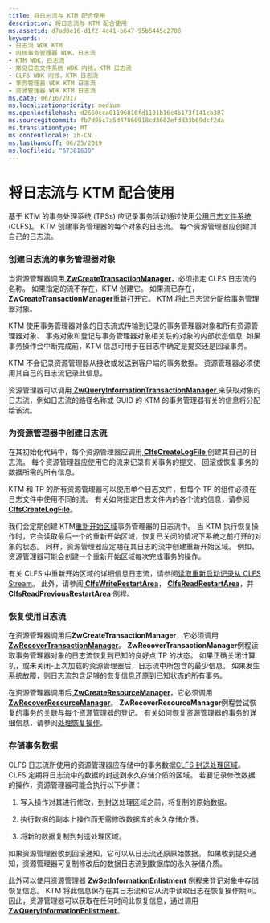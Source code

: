 ```yaml
---
title: 将日志流与 KTM 配合使用
description: 将日志流与 KTM 配合使用
ms.assetid: d7ad0e16-d1f2-4c41-b647-95b5445c2708
keywords:
- 日志流 WDK KTM
- 内核事务管理器 WDK，日志流
- KTM WDK，日志流
- 常见日志文件系统 WDK 内核，KTM 日志流
- CLFS WDK 内核，KTM 日志流
- 事务管理器 WDK KTM 日志流
- 资源管理器 WDK KTM 日志流
ms.date: 06/16/2017
ms.localizationpriority: medium
ms.openlocfilehash: d2660cca01196810fd1101b16c4b173f141cb387
ms.sourcegitcommit: fb7d95c7a5d47860918cd3602efdd33b69dcf2da
ms.translationtype: MT
ms.contentlocale: zh-CN
ms.lasthandoff: 06/25/2019
ms.locfileid: "67381630"
---
```

# <a name="using-log-streams-with-ktm"></a>将日志流与 KTM 配合使用


基于 KTM 的事务处理系统 (TPSs) 应记录事务活动通过使用[公用日志文件系统](using-common-log-file-system.md)(CLFS)。 KTM 创建事务管理器的每个对象的日志流。 每个资源管理器应创建其自己的日志流。

### <a name="creating-log-streams-for-transaction-manager-objects"></a>创建日志流的事务管理器对象

当资源管理器调用[ **ZwCreateTransactionManager**](https://docs.microsoft.com/windows-hardware/drivers/ddi/content/wdm/nf-wdm-ntcreatetransactionmanager)，必须指定 CLFS 日志流的名称。 如果指定的流不存在，KTM 创建它。 如果流已存在， **ZwCreateTransactionManager**重新打开它。 KTM 将此日志流分配给事务管理器对象。

KTM 使用事务管理器对象的日志流式传输到记录的事务管理器对象和所有资源管理器对象、 事务对象和登记与事务管理器对象相关联的对象的内部状态信息. 如果事务操作会中断完成前，KTM 信息可用于在日志中确定是提交还是回滚事务。

KTM 不会记录资源管理器从接收或发送到客户端的事务数据。 资源管理器必须使用其自己的日志流记录此信息。

资源管理器可以调用[ **ZwQueryInformationTransactionManager** ](https://docs.microsoft.com/windows-hardware/drivers/ddi/content/wdm/nf-wdm-ntqueryinformationtransactionmanager)来获取对象的日志流，例如日志流的路径名称或 GUID 的 KTM 的事务管理器有关的信息将分配给该流。

### <a name="creating-log-streams-for-resource-managers"></a>为资源管理器中创建日志流

在其初始化代码中，每个资源管理器应调用[ **ClfsCreateLogFile** ](https://docs.microsoft.com/windows-hardware/drivers/ddi/content/wdm/nf-wdm-clfscreatelogfile)创建其自己的日志流。 每个资源管理器应使用它的流来记录有关事务的提交、 回滚或恢复事务的数据所需的所有信息。

KTM 和 TP 的所有资源管理器可以使用单个日志文件，但每个 TP 的组件必须在日志文件中使用不同的流。 有关如何指定日志文件内的各个流的信息，请参阅[ **ClfsCreateLogFile**](https://docs.microsoft.com/windows-hardware/drivers/ddi/content/wdm/nf-wdm-clfscreatelogfile)。

我们会定期创建 KTM[重新开始区域](reading-restart-records-from-a-clfs-stream.md)事务管理器的日志流中。 当 KTM 执行恢复操作时，它会读取最后一个的重新开始区域，恢复已关闭的情况下系统之前打开的对象的状态。 同样，资源管理器应定期在其日志的流中创建重新开始区域。 例如，资源管理器可能会创建一个重新开始区域每次完成事务的操作。

有关 CLFS 中重新开始区域的详细信息日志流，请参阅[读取重新启动记录从 CLFS Stream](reading-restart-records-from-a-clfs-stream.md)。 此外，请参阅[ **ClfsWriteRestartArea**](https://docs.microsoft.com/windows-hardware/drivers/ddi/content/wdm/nf-wdm-clfswriterestartarea)， [ **ClfsReadRestartArea**](https://docs.microsoft.com/windows-hardware/drivers/ddi/content/wdm/nf-wdm-clfsreadrestartarea)，并[ **ClfsReadPreviousRestartArea** ](https://docs.microsoft.com/windows-hardware/drivers/ddi/content/wdm/nf-wdm-clfsreadpreviousrestartarea)例程。

### <a name="using-log-streams-for-recovery"></a>恢复使用日志流

在资源管理器调用后**ZwCreateTransactionManager**，它必须调用[ **ZwRecoverTransactionManager**](https://docs.microsoft.com/windows-hardware/drivers/ddi/content/wdm/nf-wdm-ntrecovertransactionmanager)。 **ZwRecoverTransactionManager**例程读取事务管理器对象的日志流恢复到已知的良好点 TP 的状态。 如果正确关闭计算机，或未关闭-上次加载的资源管理器后，日志流中所包含的最少信息。 如果发生系统故障，则日志流包含足够的恢复信息还原到已知状态的所有事务。

在资源管理器调用后[ **ZwCreateResourceManager**](https://docs.microsoft.com/windows-hardware/drivers/ddi/content/wdm/nf-wdm-ntcreateresourcemanager)，它必须调用[ **ZwRecoverResourceManager**](https://docs.microsoft.com/windows-hardware/drivers/ddi/content/wdm/nf-wdm-ntrecoverresourcemanager)。 **ZwRecoverResourceManager**例程尝试恢复的事务的关联与每个资源管理器的登记。 有关如何恢复资源管理器的事务的详细信息，请参阅[处理恢复操作](handling-recovery-operations.md)。

### <a name="storing-transaction-data"></a>存储事务数据

CLFS 日志流所使用的资源管理器应存储中的事务数据[CLFS 封送处理区域](clfs-marshalling-areas.md)。 CLFS 定期将日志流中的数据的封送到永久存储介质的区域。 若要记录修改数据的操作，资源管理器可能会执行以下步骤：

1.  写入操作对其进行修改，到封送处理区域之前，将复制的原始数据。

2.  执行数据的副本上操作而无需修改数据库的永久存储介质。

3.  将新的数据复制到封送处理区域。

如果资源管理器收到回滚通知，它可以从日志流还原原始数据。 如果收到提交通知，资源管理器可复制修改后的数据日志流到数据库的永久存储介质。

此外可以使用资源管理器[ **ZwSetInformationEnlistment** ](https://docs.microsoft.com/windows-hardware/drivers/ddi/content/wdm/nf-wdm-ntsetinformationenlistment)例程来登记对象中存储恢复信息。 KTM 将此信息保存在其日志流和它从流中读取日志在恢复操作期间。 因此，资源管理器可以获取在任何时间此恢复信息，通过调用[ **ZwQueryInformationEnlistment**](https://docs.microsoft.com/windows-hardware/drivers/ddi/content/wdm/nf-wdm-ntqueryinformationenlistment)。

 

 




